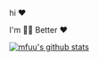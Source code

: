 hi ❤️


I'm 😮‍💨 Better ❤️


[![mfuu's github stats](https://github-readme-stats.vercel.app/api?username=better-pz)](https://github.com/anuraghazra/github-readme-stats)
